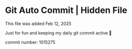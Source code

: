 # Git Auto Commit | Hidden File

This file was added Feb 12, 2025

Just for fun and keeping my daily git commit active 🤪

commit number: 1015275
